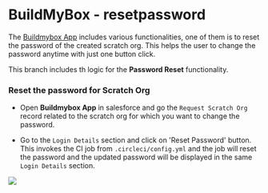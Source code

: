 # BuildMyBox - resetpassword

The [Buildmybox App](http://www.buildmy-box.com/) includes various functionalities, one of them is to reset the password of the created scratch org. This helps the user to change the password anytime with just one button click.

This branch includes th logic for the **Password Reset** functionality.

### Reset the password for Scratch Org

- Open **Buildmybox App** in salesforce and go the `Request Scratch Org` record related to the scratch org for which you want to change the password.

- Go to the `Login Details` section and click on 'Reset Password' button. This invokes the CI job from `.circleci/config.yml` and the job will reset the password and the updated password will be displayed in the same `Login Details` section.

![](https://lh3.googleusercontent.com/oseJqIYbqBdUlV3vjoyBxTS2sPeBAadIN1dtGq7NQgKdUBraHPvbHdbuIPoka6Vkww3ExP69tFLqVr2L3rFWxQiBUPom4yrX4XohAuSw0-JunkgjETuyLOHWYU5Cu8WJR2vH_XTGUyuamcOG7t9qVSN55X0fMiaZP2XvmpaIAdaddD8SH_9HSwn6kmjyJk-fsjplvXBuq2TVo-VsF6z4wc511RCIwX_E9yLBiOpk1PCJYlh2cSh7EicZBt8QII92RweaPYYA-tmmaTAdCVHiwFLP7xmZS9o9fYa0Mut6FV3aiRso7p3DSvFUUB72CjUaYMO5-5vmHLsiwjwogDlja3LQbCQYR3685gVru1kXIl8behemNKTwyFzx8NR2Fc3l2ZTKA0-hFSzyzgwgZPwmom_m2yMwVLNPRzMq7RivtegL43F7G3-Lnm3LwZTbcCZSmF2ZTfBjjLZRCvxiXhrcsM1Maytcueez07fMKfW26lM8GtaNLrb3U0-1UIDymbUpO46myZ2b8YnAfGFSLYucb2YGyD1roN0OzZANmPfQlPcOGHeCPNRFE1XNQbFk50v47J5c7WWcBm_tS3OBz09KE2Qqwmz7RUyF0d_D3rAvUCArsiUHwwBA5Top35wUobBQYwvOt3GMUStcbRTx8i5eTr48wzssWdipI3YIwAubaUulTztT8SGKFgCSjQ4FHJy66rdpgZH2rukNiL8rSzlS9GHyhRHsYE3mkesWl1FHS538_Y64=w1634-h581-no)

